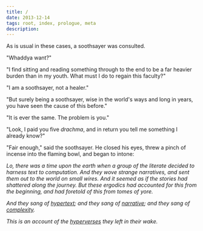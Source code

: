 ```yaml
---
title: / 
date: 2013-12-14
tags: root, index, prologue, meta
description: 
---
```


As is usual in these cases, a soothsayer was consulted. 

"Whaddya want?"

"I find sitting and reading something through to the end to be a far
heavier burden than in my youth. What must I do to regain this faculty?"

"I am a soothsayer, not a healer."

"But surely being a soothsayer, wise in the world's ways and long in years,
you have seen the cause of this before."

"It is ever the same. The problem is you."

"Look, I paid you five *drachma*, and in return you tell me something I already know?"

"Fair enough," said the soothsayer. He closed his eyes, threw a pinch of
incense into the flaming bowl, and began to intone:

*Lo, there was a time upon the earth when a group of the literate decided to harness
text to computation. And they wove strange narratives, and sent them out to the
world on small wires. And it seemed as if the stories had shattered along the
journey. But these ergodics had accounted for this from the beginning, and had
foretold of this from tomes of yore.*

*And they sang of [hypertext](http://hypervers.es/hypertext.html); and they sang
of [narrative](http://hypervers.es/narrative.html); and they sang of
[complexity](http://hypervers.es/ergodic.html).*

*This is an account of the [hyperverses](http://hypervers.es/on-hyperverses.html) they left in their wake.*
